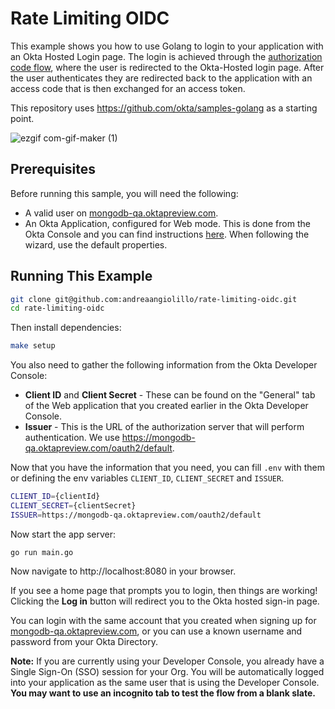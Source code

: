# Rate Limiting OIDC 
This example shows you how to use Golang to login to your application with an Okta Hosted Login page.  The login is achieved through the [authorization code flow](https://developer.okta.com/authentication-guide/implementing-authentication/auth-code), where the user is redirected to the Okta-Hosted login page.  After the user authenticates they are redirected back to the application with an access code that is then exchanged for an access token.

This repository uses https://github.com/okta/samples-golang as a starting point.

![ezgif com-gif-maker (1)](https://user-images.githubusercontent.com/5663078/144407294-6f6bd4e7-32a0-4b5e-82a4-81370fba1e0f.gif)


## Prerequisites

Before running this sample, you will need the following:

* A valid user on [mongodb-qa.oktapreview.com](https://wiki.corp.mongodb.com/pages/viewpage.action?spaceKey=MMS&title=Cloud+IAM%27s+Okta+Usage).
* An Okta Application, configured for Web mode. This is done from the Okta Console and you can find instructions [here](https://developer.okta.com/docs/guides/sign-into-web-app/aspnet/main/#create-an-okta-app-integration).  When following the wizard, use the default properties.

## Running This Example

```bash
git clone git@github.com:andreaangiolillo/rate-limiting-oidc.git
cd rate-limiting-oidc
```

Then install dependencies:
```bash
make setup
```

You also need to gather the following information from the Okta Developer Console:
- **Client ID** and **Client Secret** - These can be found on the "General" tab of the Web application that you created earlier in the Okta Developer Console.
- **Issuer** - This is the URL of the authorization server that will perform authentication.  We use https://mongodb-qa.oktapreview.com/oauth2/default.

Now that you have the information that you need, you can fill `.env` with them or defining the env variables  `CLIENT_ID`, `CLIENT_SECRET` and `ISSUER`.

```bash
CLIENT_ID={clientId}
CLIENT_SECRET={clientSecret}
ISSUER=https://mongodb-qa.oktapreview.com/oauth2/default
```

Now start the app server:

```
go run main.go
```

Now navigate to http://localhost:8080 in your browser.

If you see a home page that prompts you to login, then things are working!  Clicking the **Log in** button will redirect you to the Okta hosted sign-in page.

You can login with the same account that you created when signing up for [mongodb-qa.oktapreview.com](https://wiki.corp.mongodb.com/pages/viewpage.action?spaceKey=MMS&title=Cloud+IAM%27s+Okta+Usage), or you can use a known username and password from your Okta Directory.

**Note:** 
If you are currently using your Developer Console, you already have a Single Sign-On (SSO) session for your Org.  You will be automatically logged into your application as the same user that is using the Developer Console.  
**You may want to use an incognito tab to test the flow from a blank slate.**
